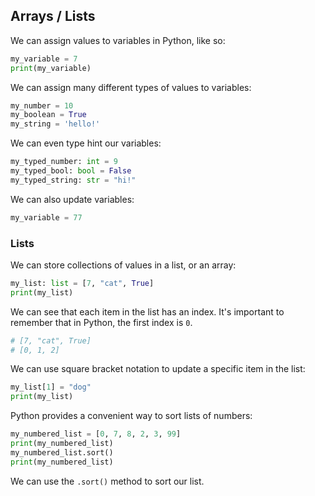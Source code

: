 ## Arrays / Lists

We can assign values to variables in Python, like so:

```python
my_variable = 7
print(my_variable)
```

We can assign many different types of values to variables:

```python
my_number = 10
my_boolean = True
my_string = 'hello!' 
```

We can even type hint our variables:

```python
my_typed_number: int = 9
my_typed_bool: bool = False
my_typed_string: str = "hi!"
```

We can also update variables:

```python
my_variable = 77
```

### Lists

We can store collections of values in a list, or an array:

```python
my_list: list = [7, "cat", True]
print(my_list)
```

We can see that each item in the list has an index. It's important to remember that in Python, the first index is `0`. 

```python
# [7, "cat", True]
# [0, 1, 2]
```

We can use square bracket notation to update a specific item in the list:

```python
my_list[1] = "dog"
print(my_list)
```

Python provides a convenient way to sort lists of numbers:

```python
my_numbered_list = [0, 7, 8, 2, 3, 99]
print(my_numbered_list)
my_numbered_list.sort()
print(my_numbered_list)
```

We can use the `.sort()` method to sort our list. 

